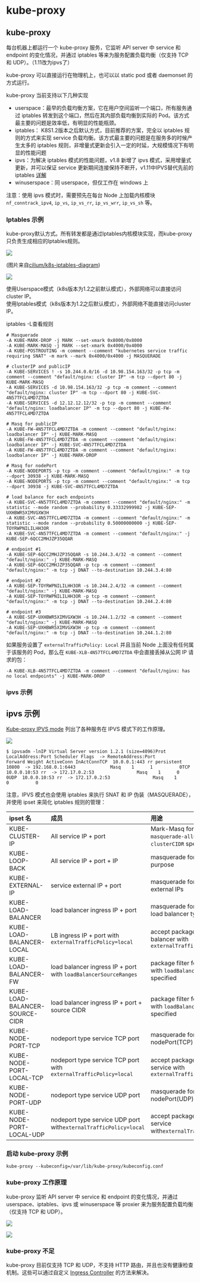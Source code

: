 # kube-proxy

## kube-proxy <a id="kube-proxy"></a>

每台机器上都运行一个 kube-proxy 服务，它监听 API server 中 service 和 endpoint 的变化情况，并通过 iptables 等来为服务配置负载均衡（仅支持 TCP 和 UDP）。（1.11改为ipvs了）

kube-proxy 可以直接运行在物理机上，也可以以 static pod 或者 daemonset 的方式运行。

kube-proxy 当前支持以下几种实现

* userspace：最早的负载均衡方案，它在用户空间监听一个端口，所有服务通过 iptables 转发到这个端口，然后在其内部负载均衡到实际的 Pod。该方式最主要的问题是效率低，有明显的性能瓶颈。
* iptables： K8S1.2版本之后默认方式，目前推荐的方案，完全以 iptables 规则的方式来实现 service 负载均衡。该方式最主要的问题是在服务多的时候产生太多的 iptables 规则，非增量式更新会引入一定的时延，大规模情况下有明显的性能问题
* ipvs：为解决 iptables 模式的性能问题，v1.8 新增了 ipvs 模式，采用增量式更新，并可以保证 service 更新期间连接保持不断开，v1.11中IPVS替代先前的 iptables [详解](https://darren.gitbook.io/project/~/edit/drafts/-LG9QRVvP7VB3JHAacPn/kubernetes-ban-ben-geng-xin-ri-zhi/kubernetes1.10-geng-xin-ri-zhi-1)
* winuserspace：同 userspace，但仅工作在 windows 上

注意：使用 ipvs 模式时，需要预先在每台 Node 上加载内核模块 `nf_conntrack_ipv4`, `ip_vs`, `ip_vs_rr`, `ip_vs_wrr`, `ip_vs_sh` 等。

### Iptables 示例 <a id="iptables-&#x793A;&#x4F8B;"></a>

 kube-proxy默认方式。所有转发都是通过Iptables内核模块实现，而kube-proxy只负责生成相应的Iptables规则。 

![](../../.gitbook/assets/image%20%28114%29.png)

\(图片来自[cilium/k8s-iptables-diagram](https://github.com/cilium/k8s-iptables-diagram)\)

![](../../.gitbook/assets/image%20%2816%29.png)

 使用Userspace模式（k8s版本为1.2之前默认模式），外部网络可以直接访问cluster IP。   
使用Iptables模式（k8s版本为1.2之后默认模式），外部网络不能直接访问cluster IP。

iptables -L查看规则

```text
# Masquerade
-A KUBE-MARK-DROP -j MARK --set-xmark 0x8000/0x8000
-A KUBE-MARK-MASQ -j MARK --set-xmark 0x4000/0x4000
-A KUBE-POSTROUTING -m comment --comment "kubernetes service traffic requiring SNAT" -m mark --mark 0x4000/0x4000 -j MASQUERADE

# clusterIP and publicIP
-A KUBE-SERVICES ! -s 10.244.0.0/16 -d 10.98.154.163/32 -p tcp -m comment --comment "default/nginx: cluster IP" -m tcp --dport 80 -j KUBE-MARK-MASQ
-A KUBE-SERVICES -d 10.98.154.163/32 -p tcp -m comment --comment "default/nginx: cluster IP" -m tcp --dport 80 -j KUBE-SVC-4N57TFCL4MD7ZTDA
-A KUBE-SERVICES -d 12.12.12.12/32 -p tcp -m comment --comment "default/nginx: loadbalancer IP" -m tcp --dport 80 -j KUBE-FW-4N57TFCL4MD7ZTDA

# Masq for publicIP
-A KUBE-FW-4N57TFCL4MD7ZTDA -m comment --comment "default/nginx: loadbalancer IP" -j KUBE-MARK-MASQ
-A KUBE-FW-4N57TFCL4MD7ZTDA -m comment --comment "default/nginx: loadbalancer IP" -j KUBE-SVC-4N57TFCL4MD7ZTDA
-A KUBE-FW-4N57TFCL4MD7ZTDA -m comment --comment "default/nginx: loadbalancer IP" -j KUBE-MARK-DROP

# Masq for nodePort
-A KUBE-NODEPORTS -p tcp -m comment --comment "default/nginx:" -m tcp --dport 30938 -j KUBE-MARK-MASQ
-A KUBE-NODEPORTS -p tcp -m comment --comment "default/nginx:" -m tcp --dport 30938 -j KUBE-SVC-4N57TFCL4MD7ZTDA

# load balance for each endpoints
-A KUBE-SVC-4N57TFCL4MD7ZTDA -m comment --comment "default/nginx:" -m statistic --mode random --probability 0.33332999982 -j KUBE-SEP-UXHBWR5XIMVGXW3H
-A KUBE-SVC-4N57TFCL4MD7ZTDA -m comment --comment "default/nginx:" -m statistic --mode random --probability 0.50000000000 -j KUBE-SEP-TOYRWPNILILHH3OR
-A KUBE-SVC-4N57TFCL4MD7ZTDA -m comment --comment "default/nginx:" -j KUBE-SEP-6QCC2MHJZP35QQAR

# endpoint #1
-A KUBE-SEP-6QCC2MHJZP35QQAR -s 10.244.3.4/32 -m comment --comment "default/nginx:" -j KUBE-MARK-MASQ
-A KUBE-SEP-6QCC2MHJZP35QQAR -p tcp -m comment --comment "default/nginx:" -m tcp -j DNAT --to-destination 10.244.3.4:80

# endpoint #2
-A KUBE-SEP-TOYRWPNILILHH3OR -s 10.244.2.4/32 -m comment --comment "default/nginx:" -j KUBE-MARK-MASQ
-A KUBE-SEP-TOYRWPNILILHH3OR -p tcp -m comment --comment "default/nginx:" -m tcp -j DNAT --to-destination 10.244.2.4:80

# endpoint #3
-A KUBE-SEP-UXHBWR5XIMVGXW3H -s 10.244.1.2/32 -m comment --comment "default/nginx:" -j KUBE-MARK-MASQ
-A KUBE-SEP-UXHBWR5XIMVGXW3H -p tcp -m comment --comment "default/nginx:" -m tcp -j DNAT --to-destination 10.244.1.2:80
```

如果服务设置了 `externalTrafficPolicy: Local` 并且当前 Node 上面没有任何属于该服务的 Pod，那么在 `KUBE-XLB-4N57TFCL4MD7ZTDA` 中会直接丢掉从公网 IP 请求的包：

```text
-A KUBE-XLB-4N57TFCL4MD7ZTDA -m comment --comment "default/nginx: has no local endpoints" -j KUBE-MARK-DROP
```

### ipvs 示例 <a id="ipvs-&#x793A;&#x4F8B;"></a>

## ipvs 示例 <a id="ipvs-shi-li"></a>

​[Kube-proxy IPVS mode](https://github.com/kubernetes/kubernetes/blob/master/pkg/proxy/ipvs/README.md) 列出了各种服务在 IPVS 模式下的工作原理。

![](https://blobscdn.gitbook.com/v0/b/gitbook-28427.appspot.com/o/assets%2F-LDAOok5ngY4pc1lEDes%2F-LM_rqip-tinVoiFZE0I%2F-LM_s3NSBnfxM2Rq2WYk%2Fipvs-mode.png?generation=1537160009148791&alt=media)

```text
$ ipvsadm -lnIP Virtual Server version 1.2.1 (size=4096)Prot LocalAddress:Port Scheduler Flags  -> RemoteAddress:Port           Forward Weight ActiveConn InActConnTCP  10.0.0.1:443 rr persistent 10800  -> 192.168.0.1:6443             Masq    1      1          0TCP  10.0.0.10:53 rr  -> 172.17.0.2:53                Masq    1      0          0UDP  10.0.0.10:53 rr  -> 172.17.0.2:53                Masq    1      0          0
```

注意，IPVS 模式也会使用 iptables 来执行 SNAT 和 IP 伪装（MASQUERADE），并使用 ipset 来简化 iptables 规则的管理：

| ipset 名 | 成员 | 用途 |
| :--- | :--- | :--- |
| KUBE-CLUSTER-IP | All service IP + port | Mark-Masq for cases that `masquerade-all=true` or `clusterCIDR` specified |
| KUBE-LOOP-BACK | All service IP + port + IP | masquerade for solving hairpin purpose |
| KUBE-EXTERNAL-IP | service external IP + port | masquerade for packages to external IPs |
| KUBE-LOAD-BALANCER | load balancer ingress IP + port | masquerade for packages to load balancer type service |
| KUBE-LOAD-BALANCER-LOCAL | LB ingress IP + port with `externalTrafficPolicy=local` | accept packages to load balancer with `externalTrafficPolicy=local` |
| KUBE-LOAD-BALANCER-FW | load balancer ingress IP + port with `loadBalancerSourceRanges` | package filter for load balancer with `loadBalancerSourceRanges` specified |
| KUBE-LOAD-BALANCER-SOURCE-CIDR | load balancer ingress IP + port + source CIDR | package filter for load balancer with `loadBalancerSourceRanges` specified |
| KUBE-NODE-PORT-TCP | nodeport type service TCP port | masquerade for packets to nodePort\(TCP\) |
| KUBE-NODE-PORT-LOCAL-TCP | nodeport type service TCP port with `externalTrafficPolicy=local` | accept packages to nodeport service with `externalTrafficPolicy=local` |
| KUBE-NODE-PORT-UDP | nodeport type service UDP port | masquerade for packets to nodePort\(UDP\) |
| KUBE-NODE-PORT-LOCAL-UDP | nodeport type service UDP port with`externalTrafficPolicy=local` | accept packages to nodeport service with`externalTrafficPolicy=local` |

### 启动 kube-proxy 示例 <a id="&#x542F;&#x52A8;-kube-proxy-&#x793A;&#x4F8B;"></a>

```text
kube-proxy --kubeconfig=/var/lib/kube-proxy/kubeconfig.conf
```

### kube-proxy 工作原理 <a id="kube-proxy-&#x5DE5;&#x4F5C;&#x539F;&#x7406;"></a>

kube-proxy 监听 API server 中 service 和 endpoint 的变化情况，并通过 userspace、iptables、ipvs 或 winuserspace 等 proxier 来为服务配置负载均衡（仅支持 TCP 和 UDP）。

![](../../.gitbook/assets/image%20%28131%29.png)

![](https://kubernetes.feisky.xyz/zh/components/images/kube-proxy.png)

### kube-proxy 不足 <a id="kube-proxy-&#x4E0D;&#x8DB3;"></a>

kube-proxy 目前仅支持 TCP 和 UDP，不支持 HTTP 路由，并且也没有健康检查机制。这些可以通过自定义 [Ingress Controller](https://kubernetes.feisky.xyz/zh/plugins/ingress.html) 的方法来解决。

